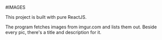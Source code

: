 #IMAGES

This project is built with pure ReactJS.

The program fetches images from imgur.com and lists them out. 
Beside every pic, there's a title and description for it. 

